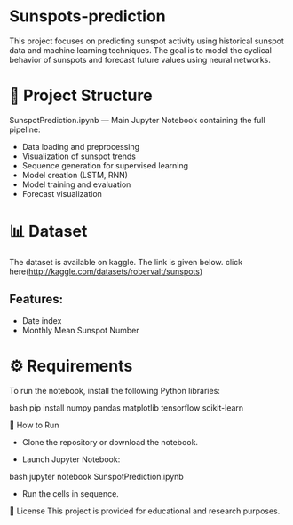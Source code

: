 # Sunspots-prediction

This project focuses on predicting sunspot activity using historical sunspot data and machine learning techniques. The goal is to model the cyclical behavior of sunspots and forecast future values using neural networks.

# 📁 Project Structure
SunspotPrediction.ipynb — Main Jupyter Notebook containing the full pipeline:

* Data loading and preprocessing
* Visualization of sunspot trends
* Sequence generation for supervised learning
* Model creation (LSTM, RNN)
* Model training and evaluation
* Forecast visualization

# 📊 Dataset
The dataset is available on kaggle. The link is given below.
 click here(http://kaggle.com/datasets/robervalt/sunspots)

## Features:
* Date index
* Monthly Mean Sunspot Number

# ⚙️ Requirements
To run the notebook, install the following Python libraries:

bash
pip install numpy pandas matplotlib tensorflow scikit-learn

🚀 How to Run
* Clone the repository or download the notebook.

* Launch Jupyter Notebook:

bash
jupyter notebook SunspotPrediction.ipynb

* Run the cells in sequence.


📝 License
This project is provided for educational and research purposes.
